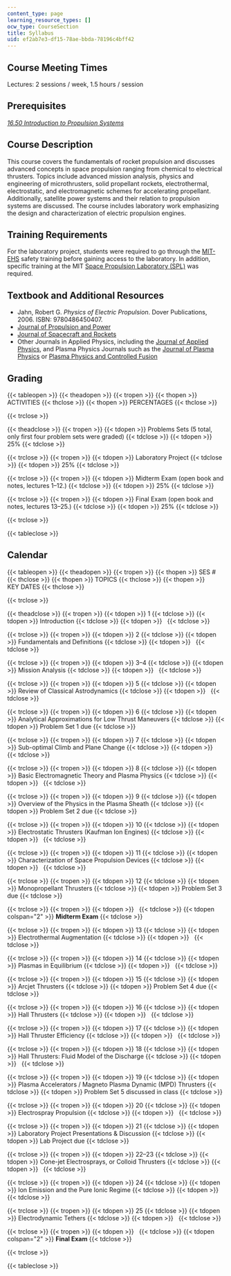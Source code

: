 ```yaml
---
content_type: page
learning_resource_types: []
ocw_type: CourseSection
title: Syllabus
uid: ef2ab7e3-df15-78ae-bbda-78196c4bff42
---
```


Course Meeting Times
--------------------

Lectures: 2 sessions / week, 1.5 hours / session

Prerequisites
-------------

[_16.50 Introduction to Propulsion Systems_](/courses/16-50-introduction-to-propulsion-systems-spring-2012)

Course Description
------------------

This course covers the fundamentals of rocket propulsion and discusses advanced concepts in space propulsion ranging from chemical to electrical thrusters. Topics include advanced mission analysis, physics and engineering of microthrusters, solid propellant rockets, electrothermal, electrostatic, and electromagnetic schemes for accelerating propellant. Additionally, satellite power systems and their relation to propulsion systems are discussed. The course includes laboratory work emphasizing the design and characterization of electric propulsion engines.

Training Requirements
---------------------

For the laboratory project, students were required to go through the [MIT-EHS](https://ehs.mit.edu/site/) safety training before gaining access to the laboratory. In addition, specific training at the MIT [Space Propulsion Laboratory (SPL)](http://spl.mit.edu/) was required.

Textbook and Additional Resources
---------------------------------

*   Jahn, Robert G. _Physics of Electric Propulsion_. Dover Publications, 2006. ISBN: 9780486450407.
*   [Journal of Propulsion and Power](http://arc.aiaa.org/loi/jpp)
*   [Journal of Spacecraft and Rockets](http://arc.aiaa.org/loi/jsr)
*   Other Journals in Applied Physics, including the [Journal of Applied Physics](http://scitation.aip.org/content/aip/journal/jap?gclid=CIj9kuSTuMYCFQmCaQodejcHcg), and Plasma Physics Journals such as the [Journal of Plasma Physics](http://journals.cambridge.org/action/displayJournal?jid=PLA) or [Plasma Physics and Controlled Fusion](http://iopscience.iop.org/0741-3335)

Grading
-------

{{< tableopen >}}
{{< theadopen >}}
{{< tropen >}}
{{< thopen >}}
ACTIVITIES
{{< thclose >}}
{{< thopen >}}
PERCENTAGES
{{< thclose >}}

{{< trclose >}}

{{< theadclose >}}
{{< tropen >}}
{{< tdopen >}}
Problems Sets (5 total, only first four problem sets were graded)
{{< tdclose >}}
{{< tdopen >}}
25%
{{< tdclose >}}

{{< trclose >}}
{{< tropen >}}
{{< tdopen >}}
Laboratory Project
{{< tdclose >}}
{{< tdopen >}}
25%
{{< tdclose >}}

{{< trclose >}}
{{< tropen >}}
{{< tdopen >}}
Midterm Exam (open book and notes, lectures 1–12.)
{{< tdclose >}}
{{< tdopen >}}
25%
{{< tdclose >}}

{{< trclose >}}
{{< tropen >}}
{{< tdopen >}}
Final Exam (open book and notes, lectures 13–25.)
{{< tdclose >}}
{{< tdopen >}}
25%
{{< tdclose >}}

{{< trclose >}}

{{< tableclose >}}

Calendar
--------

{{< tableopen >}}
{{< theadopen >}}
{{< tropen >}}
{{< thopen >}}
SES #
{{< thclose >}}
{{< thopen >}}
TOPICS
{{< thclose >}}
{{< thopen >}}
KEY DATES
{{< thclose >}}

{{< trclose >}}

{{< theadclose >}}
{{< tropen >}}
{{< tdopen >}}
1
{{< tdclose >}}
{{< tdopen >}}
Introduction
{{< tdclose >}}
{{< tdopen >}}
 
{{< tdclose >}}

{{< trclose >}}
{{< tropen >}}
{{< tdopen >}}
2
{{< tdclose >}}
{{< tdopen >}}
Fundamentals and Definitions
{{< tdclose >}}
{{< tdopen >}}
 
{{< tdclose >}}

{{< trclose >}}
{{< tropen >}}
{{< tdopen >}}
3–4
{{< tdclose >}}
{{< tdopen >}}
Mission Analysis
{{< tdclose >}}
{{< tdopen >}}
 
{{< tdclose >}}

{{< trclose >}}
{{< tropen >}}
{{< tdopen >}}
5
{{< tdclose >}}
{{< tdopen >}}
Review of Classical Astrodynamics
{{< tdclose >}}
{{< tdopen >}}
 
{{< tdclose >}}

{{< trclose >}}
{{< tropen >}}
{{< tdopen >}}
6
{{< tdclose >}}
{{< tdopen >}}
Analytical Approximations for Low Thrust Maneuvers
{{< tdclose >}}
{{< tdopen >}}
Problem Set 1 due
{{< tdclose >}}

{{< trclose >}}
{{< tropen >}}
{{< tdopen >}}
7
{{< tdclose >}}
{{< tdopen >}}
Sub-optimal Climb and Plane Change
{{< tdclose >}}
{{< tdopen >}}
 
{{< tdclose >}}

{{< trclose >}}
{{< tropen >}}
{{< tdopen >}}
8
{{< tdclose >}}
{{< tdopen >}}
Basic Electromagnetic Theory and Plasma Physics
{{< tdclose >}}
{{< tdopen >}}
 
{{< tdclose >}}

{{< trclose >}}
{{< tropen >}}
{{< tdopen >}}
9
{{< tdclose >}}
{{< tdopen >}}
Overview of the Physics in the Plasma Sheath
{{< tdclose >}}
{{< tdopen >}}
Problem Set 2 due
{{< tdclose >}}

{{< trclose >}}
{{< tropen >}}
{{< tdopen >}}
10
{{< tdclose >}}
{{< tdopen >}}
Electrostatic Thrusters (Kaufman Ion Engines)
{{< tdclose >}}
{{< tdopen >}}
 
{{< tdclose >}}

{{< trclose >}}
{{< tropen >}}
{{< tdopen >}}
11
{{< tdclose >}}
{{< tdopen >}}
Characterization of Space Propulsion Devices
{{< tdclose >}}
{{< tdopen >}}
 
{{< tdclose >}}

{{< trclose >}}
{{< tropen >}}
{{< tdopen >}}
12
{{< tdclose >}}
{{< tdopen >}}
Monopropellant Thrusters
{{< tdclose >}}
{{< tdopen >}}
Problem Set 3 due
{{< tdclose >}}

{{< trclose >}}
{{< tropen >}}
{{< tdopen >}}
 
{{< tdclose >}}
{{< tdopen colspan="2" >}}
**Midterm Exam**
{{< tdclose >}}

{{< trclose >}}
{{< tropen >}}
{{< tdopen >}}
13
{{< tdclose >}}
{{< tdopen >}}
Electrothermal Augmentation
{{< tdclose >}}
{{< tdopen >}}
 
{{< tdclose >}}

{{< trclose >}}
{{< tropen >}}
{{< tdopen >}}
14
{{< tdclose >}}
{{< tdopen >}}
Plasmas in Equilibrium
{{< tdclose >}}
{{< tdopen >}}
 
{{< tdclose >}}

{{< trclose >}}
{{< tropen >}}
{{< tdopen >}}
15
{{< tdclose >}}
{{< tdopen >}}
Arcjet Thrusters
{{< tdclose >}}
{{< tdopen >}}
Problem Set 4 due
{{< tdclose >}}

{{< trclose >}}
{{< tropen >}}
{{< tdopen >}}
16
{{< tdclose >}}
{{< tdopen >}}
Hall Thrusters
{{< tdclose >}}
{{< tdopen >}}
 
{{< tdclose >}}

{{< trclose >}}
{{< tropen >}}
{{< tdopen >}}
17
{{< tdclose >}}
{{< tdopen >}}
Hall Thruster Efficiency
{{< tdclose >}}
{{< tdopen >}}
 
{{< tdclose >}}

{{< trclose >}}
{{< tropen >}}
{{< tdopen >}}
18
{{< tdclose >}}
{{< tdopen >}}
Hall Thrusters: Fluid Model of the Discharge
{{< tdclose >}}
{{< tdopen >}}
 
{{< tdclose >}}

{{< trclose >}}
{{< tropen >}}
{{< tdopen >}}
19
{{< tdclose >}}
{{< tdopen >}}
Plasma Accelerators / Magneto Plasma Dynamic (MPD) Thrusters
{{< tdclose >}}
{{< tdopen >}}
Problem Set 5 discussed in class
{{< tdclose >}}

{{< trclose >}}
{{< tropen >}}
{{< tdopen >}}
20
{{< tdclose >}}
{{< tdopen >}}
Electrospray Propulsion
{{< tdclose >}}
{{< tdopen >}}
 
{{< tdclose >}}

{{< trclose >}}
{{< tropen >}}
{{< tdopen >}}
21
{{< tdclose >}}
{{< tdopen >}}
Laboratory Project Presentations & Discussion
{{< tdclose >}}
{{< tdopen >}}
Lab Project due
{{< tdclose >}}

{{< trclose >}}
{{< tropen >}}
{{< tdopen >}}
22–23
{{< tdclose >}}
{{< tdopen >}}
Cone-jet Electrosprays, or Colloid Thrusters
{{< tdclose >}}
{{< tdopen >}}
 
{{< tdclose >}}

{{< trclose >}}
{{< tropen >}}
{{< tdopen >}}
24
{{< tdclose >}}
{{< tdopen >}}
Ion Emission and the Pure Ionic Regime
{{< tdclose >}}
{{< tdopen >}}
 
{{< tdclose >}}

{{< trclose >}}
{{< tropen >}}
{{< tdopen >}}
25
{{< tdclose >}}
{{< tdopen >}}
Electrodynamic Tethers
{{< tdclose >}}
{{< tdopen >}}
 
{{< tdclose >}}

{{< trclose >}}
{{< tropen >}}
{{< tdopen >}}
 
{{< tdclose >}}
{{< tdopen colspan="2" >}}
**Final Exam**
{{< tdclose >}}

{{< trclose >}}

{{< tableclose >}}